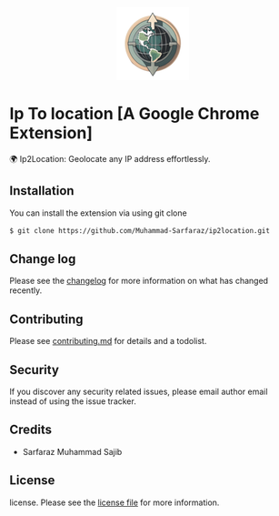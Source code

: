<p align="center">
    <img height="128px" width="128px" src="https://raw.githubusercontent.com/Muhammad-Sarfaraz/ip2location/main/icons/128x128.png">
</p>

# Ip To location [A Google Chrome Extension]
🌍 Ip2Location: Geolocate any IP address effortlessly.



## Installation

You can install the extension via using git clone

```sh
$ git clone https://github.com/Muhammad-Sarfaraz/ip2location.git
```


## Change log

Please see the [changelog](CHANGELOG.md) for more information on what has changed recently.

## Contributing

Please see [contributing.md](CONTRIBUTING.md) for details and a todolist.

## Security

If you discover any security related issues, please email author email instead of using the issue tracker.

## Credits

- Sarfaraz Muhammad Sajib

## License

license. Please see the [license file](LICENCE.md) for more information.
